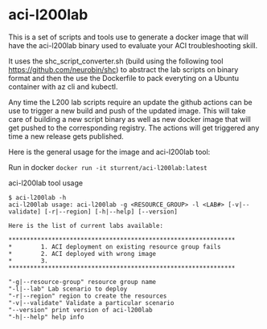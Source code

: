 # aci-l200lab

This is a set of scripts and tools use to generate a docker image that will have the aci-l200lab binary used to evaluate your ACI troubleshooting skill.

It uses the shc_script_converter.sh (build using the following tool https://github.com/neurobin/shc) to abstract the lab scripts on binary format and then the use the Dockerfile to pack everyting on a Ubuntu container with az cli and kubectl.

Any time the L200 lab scripts require an update the github actions can be use to trigger a new build and push of the updated image.
This will take care of building a new script binary as well as new docker image that will get pushed to the corresponding registry.
The actions will get triggered any time a new release gets published.

Here is the general usage for the image and aci-l200lab tool:

Run in docker
```docker run -it sturrent/aci-l200lab:latest```

aci-l200lab tool usage
```
$ aci-l200lab -h
aci-l200lab usage: aci-l200lab -g <RESOURCE_GROUP> -l <LAB#> [-v|--validate] [-r|--region] [-h|--help] [--version]

Here is the list of current labs available:

***************************************************************
*        1. ACI deployment on existing resource group fails
*        2. ACI deployed with wrong image
*        3.
***************************************************************

"-g|--resource-group" resource group name
"-l|--lab" Lab scenario to deploy
"-r|--region" region to create the resources
"-v|--validate" Validate a particular scenario
"--version" print version of aci-l200lab
"-h|--help" help info
```
